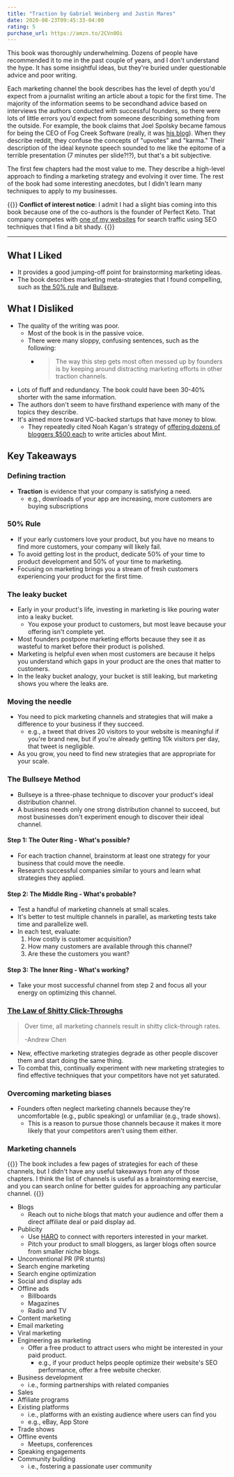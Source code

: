 ```yaml
---
title: "Traction by Gabriel Weinberg and Justin Mares"
date: 2020-08-23T09:45:33-04:00
rating: 5
purchase_url: https://amzn.to/2CVn0Oi
---
```

This book was thoroughly underwhelming. Dozens of people have recommended it to me in the past couple of years, and I don't understand the hype. It has some insightful ideas, but they're buried under questionable advice and poor writing.

<!--more-->

Each marketing channel the book describes has the level of depth you'd expect from a journalist writing an article about a topic for the first time. The majority of the information seems to be secondhand advice based on interviews the authors conducted with successful founders, so there were lots of little errors you'd expect from someone describing something from the outside. For example, the book claims that Joel Spolsky became famous for being the CEO of Fog Creek Software (really, it was [his blog](https://www.joelonsoftware.com/)). When they describe reddit, they confuse the concepts of "upvotes" and "karma." Their description of the ideal keynote speech sounded to me like the epitome of a terrible presentation (7 minutes per slide?!?), but that's a bit subjective.

The first few chapters had the most value to me. They describe a high-level approach to finding a marketing strategy and evolving it over time. The rest of the book had some interesting anecdotes, but I didn't learn many techniques to apply to my businesses.

{{<notice type="warning">}}
**Conflict of interest notice**: I admit I had a slight bias coming into this book because one of the co-authors is the founder of Perfect Keto. That company competes with [one of my websites](https://isitketo.org/) for search traffic using SEO techniques that I find a bit shady.
{{</notice>}}

---

## What I Liked

* It provides a good jumping-off point for brainstorming marketing ideas.
* The book describes marketing meta-strategies that I found compelling, such as [the 50% rule](#50-rule) and [Bullseye](#the-bullseye-method).

## What I Disliked

* The quality of the writing was poor.
  * Most of the book is in the passive voice.
  * There were many sloppy, confusing sentences, such as the following:
    * > The way this step gets most often messed up by founders is by keeping around distracting marketing efforts in other traction channels.
* Lots of fluff and redundancy. The book could have been 30-40% shorter with the same information.
* The authors don't seem to have firsthand experience with many of the topics they describe.
* It's aimed more toward VC-backed startups that have money to blow.
  * They repeatedly cited Noah Kagan's strategy of [offering dozens of bloggers $500 each](https://okdork.com/james-clear/) to write articles about Mint.

## Key Takeaways

### Defining traction

* **Traction** is evidence that your company is satisfying a need.
  * e.g., downloads of your app are increasing, more customers are buying subscriptions

### 50% Rule

* If your early customers love your product, but you have no means to find more customers, your company will likely fail.
* To avoid getting lost in the product, dedicate 50% of your time to product development and 50% of your time to marketing.
* Focusing on marketing brings you a stream of fresh customers experiencing your product for the first time.

### The leaky bucket

* Early in your product's life, investing in marketing is like pouring water into a leaky bucket.
  * You expose your product to customers, but most leave because your offering isn't complete yet.
* Most founders postpone marketing efforts because they see it as wasteful to market before their product is polished.
* Marketing is helpful even when most customers are because it helps you understand which gaps in your product are the ones that matter to customers.
* In the leaky bucket analogy, your bucket is still leaking, but marketing shows you where the leaks are.

### Moving the needle

* You need to pick marketing channels and strategies that will make a difference to your business if they succeed.
  * e.g., a tweet that drives 20 visitors to your website is meaningful if you're brand new, but if you're already getting 10k visitors per day, that tweet is negligible.
* As you grow, you need to find new strategies that are appropriate for your scale.

### The Bullseye Method

* Bullseye is a three-phase technique to discover your product's ideal distribution channel.
* A business needs only one strong distribution channel to succeed, but most businesses don't experiment enough to discover their ideal channel.

#### Step 1: The Outer Ring - What's possible?

* For each traction channel, brainstorm at least one strategy for your business that could move the needle.
* Research successful companies similar to yours and learn what strategies they applied.

#### Step 2: The Middle Ring - What's probable?

* Test a handful of marketing channels at small scales.
* It's better to test multiple channels in parallel, as marketing tests take time and parallelize well.
* In each test, evaluate:
  1. How costly is customer acquisition?
  1. How many customers are available through this channel?
  1. Are these the customers you want?

#### Step 3: The Inner Ring - What's working?

* Take your most successful channel from step 2 and focus all your energy on optimizing this channel.

### [The Law of Shitty Click-Throughs](https://andrewchen.co/the-law-of-shitty-clickthroughs/)

>Over time, all marketing channels result in shitty click-through rates.
>
>-Andrew Chen

* New, effective marketing strategies degrade as other people discover them and start doing the same thing.
* To combat this, continually experiment with new marketing strategies to find effective techniques that your competitors have not yet saturated.

### Overcoming marketing biases

* Founders often neglect marketing channels because they're uncomfortable (e.g., public speaking) or unfamiliar (e.g., trade shows).
  * This is a reason to pursue those channels because it makes it more likely that your competitors aren't using them either.

### Marketing channels

{{<notice type="info">}}
The book includes a few pages of strategies for each of these channels, but I didn't have any useful takeaways from any of those chapters. I think the list of channels is useful as a brainstorming exercise, and you can search online for better guides for approaching any particular channel.
{{</notice>}}

* Blogs
  * Reach out to niche blogs that match your audience and offer them a direct affiliate deal or paid display ad.
* Publicity
  * Use [HARO](https://www.helpareporter.com/) to connect with reporters interested in your market.
  * Pitch your product to small bloggers, as larger blogs often source from smaller niche blogs.
* Unconventional PR (PR stunts)
* Search engine marketing
* Search engine optimization
* Social and display ads
* Offline ads
  * Billboards
  * Magazines
  * Radio and TV
* Content marketing
* Email marketing
* Viral marketing
* Engineering as marketing
  * Offer a free product to attract users who might be interested in your paid product.
    * e.g., if your product helps people optimize their website's SEO performance, offer a free website checker.
* Business development
  * i.e., forming partnerships with related companies
* Sales
* Affiliate programs
* Existing platforms
  * i.e., platforms with an existing audience where users can find you
  * e.g., eBay, App Store
* Trade shows
* Offline events
  * Meetups, conferences
* Speaking engagements
* Community building
  * i.e., fostering a passionate user community